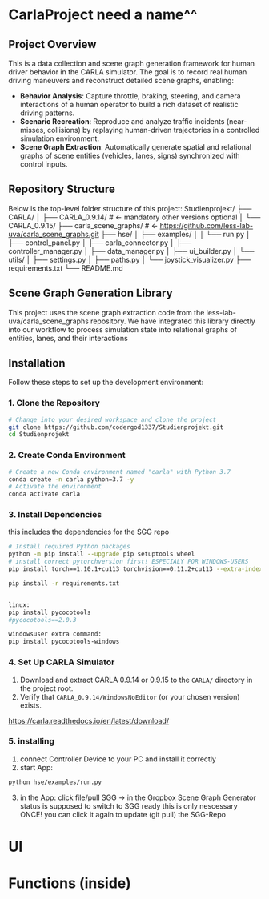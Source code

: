 # CarlaProject need a name^^

## Project Overview

This is a data collection and scene graph generation framework for human driver behavior 
in the CARLA simulator. The goal is to record real human driving maneuvers and reconstruct detailed scene graphs, enabling:

* **Behavior Analysis**: Capture throttle, braking, steering, and camera interactions of a human operator to build a rich dataset of realistic driving patterns.
* **Scenario Recreation**: Reproduce and analyze traffic incidents (near-misses, collisions) by replaying human-driven trajectories in a controlled simulation environment.
* **Scene Graph Extraction**: Automatically generate spatial and relational graphs of scene entities (vehicles, lanes, signs) synchronized with control inputs.

## Repository Structure
Below is the top-level folder structure of this project:
Studienprojekt/
├── CARLA/
│   ├── CARLA_0.9.14/ # <- mandatory other versions optional
│   └── CARLA_0.9.15/
├── carla_scene_graphs/ # <- https://github.com/less-lab-uva/carla_scene_graphs.git 
├── hse/
│   ├── examples/
│   │   └── run.py
│   ├── control_panel.py
│   ├── carla_connector.py
│   ├── controller_manager.py
│   ├── data_manager.py
│   ├── ui_builder.py
│   └── utils/
│       ├── settings.py
│       ├── paths.py
│       └── joystick_visualizer.py
├── requirements.txt
└── README.md

## Scene Graph Generation Library
This project uses the scene graph extraction code from the less-lab-uva/carla_scene_graphs repository. We have integrated this library directly into our workflow to process simulation state into relational graphs of entities, lanes, and their interactions

## Installation

Follow these steps to set up the development environment:

### 1. Clone the Repository

```bash
# Change into your desired workspace and clone the project
git clone https://github.com/codergod1337/Studienprojekt.git
cd Studienprojekt
```

### 2. Create Conda Environment

```bash
# Create a new Conda environment named "carla" with Python 3.7
conda create -n carla python=3.7 -y
# Activate the environment
conda activate carla
```

### 3. Install Dependencies
this includes the dependencies for the SGG repo

```bash
# Install required Python packages
python -m pip install --upgrade pip setuptools wheel
# install correct pytorchversion first! ESPECIALY FOR WINDOWS-USERS
pip install torch==1.10.1+cu113 torchvision==0.11.2+cu113 --extra-index-url https://download.pytorch.org/whl/cu113

pip install -r requirements.txt


linux:
pip install pycocotools
#pycocotools==2.0.3

windowsuser extra command:
pip install pycocotools-windows
```

### 4. Set Up CARLA Simulator

1. Download and extract CARLA 0.9.14 or 0.9.15 to the `CARLA/` directory in the project root.
2. Verify that `CARLA_0.9.14/WindowsNoEditor` (or your chosen version) exists.

https://carla.readthedocs.io/en/latest/download/

### 5. installing

1. connect Controller Device to your PC and install it correctly
2. start App:
```bash
python hse/examples/run.py
```
3. in the App: click file/pull SGG
-> in the Gropbox Scene Graph Generator status is supposed to switch to SGG ready
this is only nescessary ONCE! you can click it again to update (git pull) the SGG-Repo


# UI

# Functions (inside)